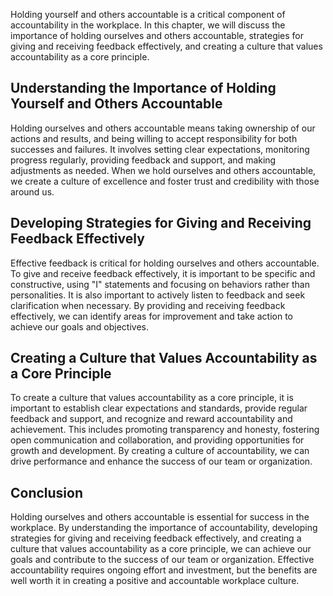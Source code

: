 
Holding yourself and others accountable is a critical component of accountability in the workplace. In this chapter, we will discuss the importance of holding ourselves and others accountable, strategies for giving and receiving feedback effectively, and creating a culture that values accountability as a core principle.

Understanding the Importance of Holding Yourself and Others Accountable
-----------------------------------------------------------------------

Holding ourselves and others accountable means taking ownership of our actions and results, and being willing to accept responsibility for both successes and failures. It involves setting clear expectations, monitoring progress regularly, providing feedback and support, and making adjustments as needed. When we hold ourselves and others accountable, we create a culture of excellence and foster trust and credibility with those around us.

Developing Strategies for Giving and Receiving Feedback Effectively
-------------------------------------------------------------------

Effective feedback is critical for holding ourselves and others accountable. To give and receive feedback effectively, it is important to be specific and constructive, using "I" statements and focusing on behaviors rather than personalities. It is also important to actively listen to feedback and seek clarification when necessary. By providing and receiving feedback effectively, we can identify areas for improvement and take action to achieve our goals and objectives.

Creating a Culture that Values Accountability as a Core Principle
-----------------------------------------------------------------

To create a culture that values accountability as a core principle, it is important to establish clear expectations and standards, provide regular feedback and support, and recognize and reward accountability and achievement. This includes promoting transparency and honesty, fostering open communication and collaboration, and providing opportunities for growth and development. By creating a culture of accountability, we can drive performance and enhance the success of our team or organization.

Conclusion
----------

Holding ourselves and others accountable is essential for success in the workplace. By understanding the importance of accountability, developing strategies for giving and receiving feedback effectively, and creating a culture that values accountability as a core principle, we can achieve our goals and contribute to the success of our team or organization. Effective accountability requires ongoing effort and investment, but the benefits are well worth it in creating a positive and accountable workplace culture.
